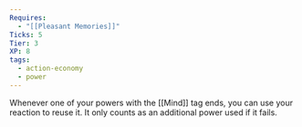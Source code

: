 ```yaml
---
Requires:
  - "[[Pleasant Memories]]"
Ticks: 5
Tier: 3
XP: 8
tags:
  - action-economy
  - power
---
```

Whenever one of your powers with the [[Mind]] tag ends, you can use your reaction to reuse it. It only counts as an additional power used if it fails.